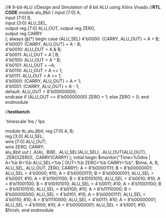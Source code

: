 //# 8-bit-ALU
//Design and Simulation of 8 bit ALU using Xilinx Vivado
//**RTL CODE**
module alu_8bit (
    input [7:0] A,        
    input [7:0] B,        
    input [3:0] ALU_SEL,  
    output reg [7:0] ALU_OUT, 
    output reg ZERO,      
    output reg CARRY      
);
always @(*) begin
    case (ALU_SEL)
        4'b0000: {CARRY, ALU_OUT} = A + B;        
        4'b0001: {CARRY, ALU_OUT} = A - B;        
        4'b0010: ALU_OUT = A & B;                 
        4'b0011: ALU_OUT = A | B;                 
        4'b0100: ALU_OUT = A ^ B;                 
        4'b0101: ALU_OUT = ~A;                    
        4'b0110: ALU_OUT = A << 1;                
        4'b0111: ALU_OUT = A >> 1;                
        4'b1000: {CARRY, ALU_OUT} = A + 1;        
        4'b1001: {CARRY, ALU_OUT} = A - 1;        
        default: ALU_OUT = 8'b00000000;           
    endcase
    if (ALU_OUT == 8'b00000000)
        ZERO = 1;
    else
        ZERO = 0;
end
endmodule

//**testbench**

`timescale 1ns / 1ps

module tb_alu_8bit;
    reg [7:0] A, B;         
    reg [3:0] ALU_SEL;       
    wire [7:0] ALU_OUT;      
    wire ZERO, CARRY;        
    alu_8bit uut (
        .A(A),
        .B(B),
        .ALU_SEL(ALU_SEL),
        .ALU_OUT(ALU_OUT),
        .ZERO(ZERO),
        .CARRY(CARRY)
    );
    initial begin
        $monitor("Time=%0dns | A=%b B=%b ALU_SEL=%b | OUT=%b ZERO=%b CARRY=%b",
                  $time, A, B, ALU_SEL, ALU_OUT, ZERO, CARRY);
        A = 8'b00001111; B = 8'b00000001; ALU_SEL = 4'b0000; #10;
        A = 8'b00001111; B = 8'b00000101; ALU_SEL = 4'b0001; #10;
        A = 8'b11001100; B = 8'b10101010; ALU_SEL = 4'b0010; #10;
        A = 8'b11001100; B = 8'b10101010; ALU_SEL = 4'b0011; #10;
        A = 8'b11001100; B = 8'b10101010; ALU_SEL = 4'b0100; #10;
        A = 8'b11110000; B = 8'b00000000; ALU_SEL = 4'b0101; #10;
        A = 8'b00001111; ALU_SEL = 4'b0110; #10;
        A = 8'b11110000; ALU_SEL = 4'b0111; #10;
        A = 8'b00000001; ALU_SEL = 4'b1000; #10;
        A = 8'b00000001; ALU_SEL = 4'b1001; #10;
        $finish;
    end
endmodule
